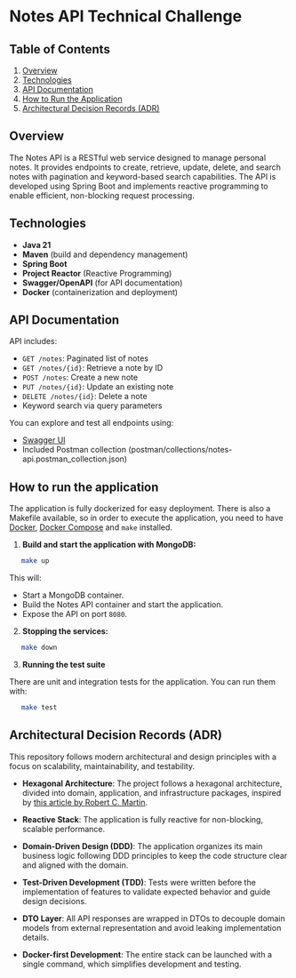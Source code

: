 # Notes API Technical Challenge

## Table of Contents
1. [Overview](#overview)
2. [Technologies](#technologies)
3. [API Documentation](#api-documentation)
4. [How to Run the Application](#how-to-run-the-application)
5. [Architectural Decision Records (ADR)](#architectural-decision-records-adr)

## Overview
The Notes API is a RESTful web service designed to manage personal notes. It provides endpoints to create, retrieve, update, delete, and search notes with pagination and keyword-based search capabilities.
The API is developed using Spring Boot and implements reactive programming to enable efficient, non-blocking request processing.

## Technologies
- **Java 21**
- **Maven** (build and dependency management)
- **Spring Boot**
- **Project Reactor** (Reactive Programming)
- **Swagger/OpenAPI** (for API documentation)
- **Docker** (containerization and deployment)

## API Documentation
API includes:
- `GET /notes`: Paginated list of notes
- `GET /notes/{id}`: Retrieve a note by ID
- `POST /notes`: Create a new note
- `PUT /notes/{id}`: Update an existing note
- `DELETE /notes/{id}`: Delete a note
- Keyword search via query parameters

You can explore and test all endpoints using:
- [Swagger UI](http://localhost:8080/swagger-ui.html)
- Included Postman collection (postman/collections/notes-api.postman_collection.json)

## How to run the application
The application is fully dockerized for easy deployment. There is also a Makefile available, so in order to execute the application, you need to have [Docker](https://www.docker.com/), [Docker Compose](https://docs.docker.com/compose/) and `make` installed.
1. **Build and start the application with MongoDB:**
``` bash
   make up
```
This will:
- Start a MongoDB container.
- Build the Notes API container and start the application.
- Expose the API on port `8080`.

2. **Stopping the services:**
``` bash
   make down
```
3. **Running the test suite**

There are unit and integration tests for the application. You can run them with:
``` bash
   make test
```

## Architectural Decision Records (ADR)
This repository follows modern architectural and design principles with a focus on scalability, maintainability, and testability.

- **Hexagonal Architecture**: The project follows a hexagonal architecture, divided into domain, application, and infrastructure packages, inspired by [this article by Robert C. Martin](https://blog.cleancoder.com/uncle-bob/2012/08/13/the-clean-architecture.html).

- **Reactive Stack**: The application is fully reactive for non-blocking, scalable performance.

- **Domain-Driven Design (DDD)**: The application organizes its main business logic following DDD principles to keep the code structure clear and aligned with the domain.

- **Test-Driven Development (TDD)**: Tests were written before the implementation of features to validate expected behavior and guide design decisions.

- **DTO Layer**: All API responses are wrapped in DTOs to decouple domain models from external representation and avoid leaking implementation details.

- **Docker-first Development**: The entire stack can be launched with a single command, which simplifies development and testing.

